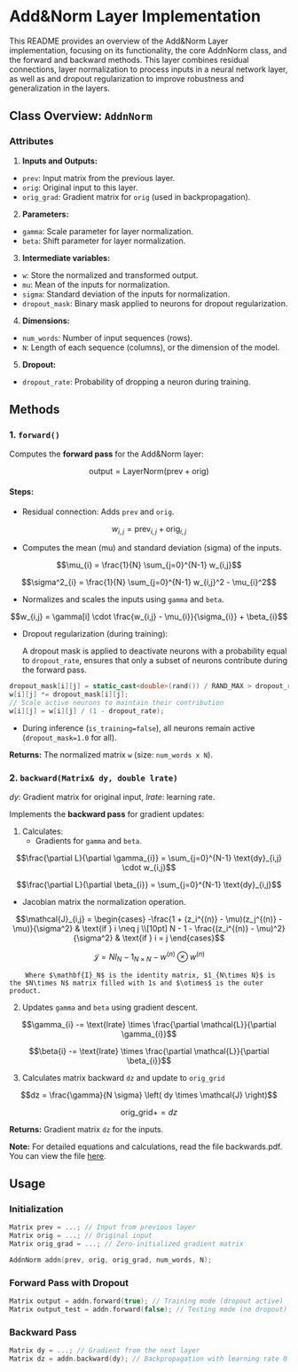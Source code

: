 # Add&Norm Layer Implementation

This README provides an overview of the Add&Norm Layer implementation, focusing on its functionality, the core AddnNorm class, and the forward and backward methods. This layer combines residual connections, layer normalization to process inputs in a neural network layer, as well as and dropout regularization to improve robustness and generalization in the layers.

## Class Overview: `AddnNorm`

### Attributes

1. **Inputs and Outputs:**
- `prev`: Input matrix from the previous layer.
- `orig`: Original input to this layer.
- `orig_grad`: Gradient matrix for `orig` (used in backpropagation).

2. **Parameters:**
- `gamma`: Scale parameter for layer normalization.
- `beta`: Shift parameter for layer normalization.

3. **Intermediate variables:**
- `w`: Store the normalized and transformed output.
- `mu`: Mean of the inputs for normalization.
- `sigma`: Standard deviation of the inputs for normalization.
- `dropout_mask`: Binary mask applied to neurons for dropout regularization.

4. **Dimensions:**
- `num_words`: Number of input sequences (rows).
- `N`: Length of each sequence (columns), or the dimension of the model.

5. **Dropout:**
- `dropout_rate`: Probability of dropping a neuron during training.

## Methods

### 1. `forward()`

Computes the **forward pass** for the Add&Norm layer:
```math
\text{output} = \text{LayerNorm}(\text{prev} + \text{orig})
```

#### Steps:
- Residual connection: Adds `prev` and `orig`.
```math
w_{i,j} = \text{prev}_{i,j} + \text{orig}_{i,j}
```

- Computes the mean (mu) and standard deviation (sigma) of the inputs.

```math
\mu_{i} = \frac{1}{N} \sum_{j=0}^{N-1} w_{i,j}
```

```math
\sigma^2_{i} = \frac{1}{N} \sum_{j=0}^{N-1} w_{i,j}^2 - \mu_{i}^2
```

- Normalizes and scales the inputs using `gamma` and `beta`.

```math
w_{i,j} = \gamma[i] \cdot \frac{w_{i,j} - \mu_{i}}{\sigma_{i}} + \beta_{i}
```

- Dropout regularization (during training):

    A dropout mask is applied to deactivate neurons with a probability equal to `dropout_rate`, ensures that only a subset of neurons contribute during the forward pass.

```cpp
dropout_mask[i][j] = static_cast<double>(rand()) / RAND_MAX > dropout_rate ? 1.0 : 0.0;
w[i][j] *= dropout_mask[i][j];
// Scale active neurons to maintain their contribution
w[i][j] = w[i][j] / (1 - dropout_rate);
```

- During inference (`is_training=false`), all neurons remain active (`dropout_mask=1.0` for all).

**Returns:** The normalized matrix `w` (size: `num_words x N`).

### 2. `backward(Matrix& dy, double lrate)`

$dy$: Gradient matrix for original input, $lrate$: learning rate.

Implements the **backward pass** for gradient updates:

1. Calculates:
   -  Gradients for `gamma` and `beta`.

```math
\frac{\partial L}{\partial \gamma_{i}} = \sum_{j=0}^{N-1} \text{dy}_{i,j} \cdot w_{i,j}
```

```math
\frac{\partial L}{\partial \beta_{i}} = \sum_{j=0}^{N-1} \text{dy}_{i,j}
```

   - Jacobian matrix the normalization operation.

```math
\mathcal{J}_{i,j} =
\begin{cases} 
-\frac{1 + (z_i^{(n)} - \mu)(z_j^{(n)} - \mu)}{\sigma^2} & \text{if } i \neq j \\[10pt]
N - 1 - \frac{(z_i^{(n)} - \mu)^2}{\sigma^2} & \text{if } i = j
\end{cases}
```

```math
\mathcal{J} = N I_N - 1_{N\times N} - w^{(n)} \otimes w^{(n)}
```

        Where $\mathbf{I}_N$ is the identity matrix, $1_{N\times N}$ is the $N\times N$ matrix filled with 1s and $\otimes$ is the outer product. 

2. Updates `gamma` and `beta` using gradient descent.

```math
\gamma_{i} -= \text{lrate} \times \frac{\partial \mathcal{L}}{\partial \gamma_{i}}
```

```math
\beta{i} -= \text{lrate} \times \frac{\partial \mathcal{L}}{\partial \beta_{i}}
```

3. Calculates matrix backward `dz` and update to `orig_grid`
```math
dz = \frac{\gamma}{N \sigma} \left( dy \times \mathcal{J} \right)
```

```math
\text{orig\_ grid}+=dz
```


**Returns:** Gradient matrix `dz` for the inputs.

**Note:** For detailed equations and calculations, read the file backwards.pdf. You can view the file [here](./backwards.pdf).

## Usage

### **Initialization**

```cpp
Matrix prev = ...; // Input from previous layer
Matrix orig = ...; // Original input
Matrix orig_grad = ...; // Zero-initialized gradient matrix

AddnNorm addn(prev, orig, orig_grad, num_words, N);
```

### **Forward Pass with Dropout**
```cpp
Matrix output = addn.forward(true); // Training mode (dropout active)
Matrix output_test = addn.forward(false); // Testing mode (no dropout)
```

### **Backward Pass**
```cpp
Matrix dy = ...; // Gradient from the next layer
Matrix dz = addn.backward(dy); // Backpropagation with learning rate 0.1
```
